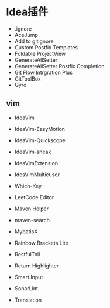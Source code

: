 # Idea插件

+ .ignore
+ AceJump
+ Add to gitignore
+ Custom Postfix Templates
+ Foldable ProjectView
+ GenerateAllSetter
+ GenerateAllSetter Postfix Completion
+ Git Flow Intrgration Plus
+ GitToolBox
+ Gyro

## vim

+ IdeaVim
+ IdeaVim-EasyMotion
+ IdeaVim-Quickscope
+ IdeaVim-sneak
+ IdeaVimExtension
+ IdesVimMulticusor
+ Which-Key

+ LeetCode Editor
+ Maven Helper
+ maven-search
+ MybatisX
+ Rainbow Brackets Lite
+ RestfulToll
+ Return Highlighter
+ Smart Input
+ SonarLint
+ Translation
